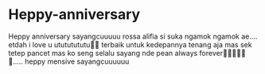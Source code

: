 # Heppy-anniversary
Heppy anniversary sayangcuuuuu rossa alifia si suka ngamok ngamok ae.... etdah i love u utututututu🥰😘 terbaik untuk kedepannya tenang aja mas sek tetep pancet mas ko seng selalu sayang nde pean always forever🥰😘😘😘😘😘..... heppy mensive sayangcuuuuuu
